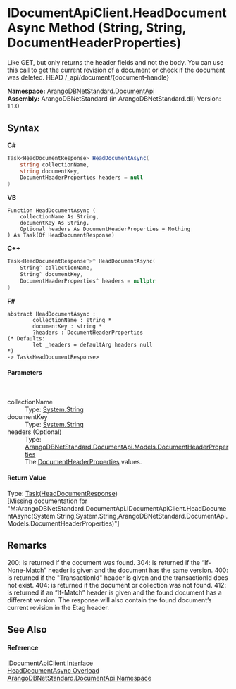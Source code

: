 # IDocumentApiClient.HeadDocumentAsync Method (String, String, DocumentHeaderProperties)
 

Like GET, but only returns the header fields and not the body. You can use this call to get the current revision of a document or check if the document was deleted. HEAD /_api/document/{document-handle}

**Namespace:**&nbsp;<a href="927cb31f-380a-2bf4-a1ca-09ab720e232b">ArangoDBNetStandard.DocumentApi</a><br />**Assembly:**&nbsp;ArangoDBNetStandard (in ArangoDBNetStandard.dll) Version: 1.1.0

## Syntax

**C#**<br />
``` C#
Task<HeadDocumentResponse> HeadDocumentAsync(
	string collectionName,
	string documentKey,
	DocumentHeaderProperties headers = null
)
```

**VB**<br />
``` VB
Function HeadDocumentAsync ( 
	collectionName As String,
	documentKey As String,
	Optional headers As DocumentHeaderProperties = Nothing
) As Task(Of HeadDocumentResponse)
```

**C++**<br />
``` C++
Task<HeadDocumentResponse^>^ HeadDocumentAsync(
	String^ collectionName, 
	String^ documentKey, 
	DocumentHeaderProperties^ headers = nullptr
)
```

**F#**<br />
``` F#
abstract HeadDocumentAsync : 
        collectionName : string * 
        documentKey : string * 
        ?headers : DocumentHeaderProperties 
(* Defaults:
        let _headers = defaultArg headers null
*)
-> Task<HeadDocumentResponse> 

```


#### Parameters
&nbsp;<dl><dt>collectionName</dt><dd>Type: <a href="https://docs.microsoft.com/dotnet/api/system.string" target="_blank" rel="noopener noreferrer">System.String</a><br /></dd><dt>documentKey</dt><dd>Type: <a href="https://docs.microsoft.com/dotnet/api/system.string" target="_blank" rel="noopener noreferrer">System.String</a><br /></dd><dt>headers (Optional)</dt><dd>Type: <a href="ec926014-3226-807e-03cf-3e590a993eb8">ArangoDBNetStandard.DocumentApi.Models.DocumentHeaderProperties</a><br />The <a href="ec926014-3226-807e-03cf-3e590a993eb8">DocumentHeaderProperties</a> values.</dd></dl>

#### Return Value
Type: <a href="https://docs.microsoft.com/dotnet/api/system.threading.tasks.task-1" target="_blank" rel="noopener noreferrer">Task</a>(<a href="6ded335e-cca5-47cf-490e-bcd05b44d7f7">HeadDocumentResponse</a>)<br />\[Missing <returns> documentation for "M:ArangoDBNetStandard.DocumentApi.IDocumentApiClient.HeadDocumentAsync(System.String,System.String,ArangoDBNetStandard.DocumentApi.Models.DocumentHeaderProperties)"\]

## Remarks
200: is returned if the document was found. 304: is returned if the “If-None-Match” header is given and the document has the same version. 400: is returned if the "TransactionId" header is given and the transactionId does not exist. 404: is returned if the document or collection was not found. 412: is returned if an “If-Match” header is given and the found document has a different version. The response will also contain the found document’s current revision in the Etag header.

## See Also


#### Reference
<a href="51df5b95-04af-da7c-e481-e78cd0e61d1c">IDocumentApiClient Interface</a><br /><a href="af7f5e1a-1556-aca9-fb81-430f3697deaa">HeadDocumentAsync Overload</a><br /><a href="927cb31f-380a-2bf4-a1ca-09ab720e232b">ArangoDBNetStandard.DocumentApi Namespace</a><br />